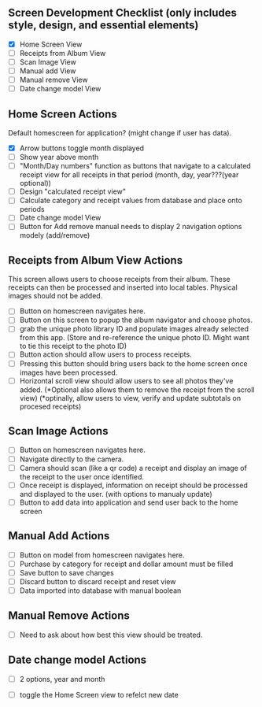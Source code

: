 ## Screen Development Checklist (only includes style, design, and essential elements)

- [x]  Home Screen View
- [ ]  Receipts from Album View
- [ ]  Scan Image View
- [ ]  Manual add View
- [ ]  Manual remove View
- [ ]  Date change model View

## Home Screen Actions
Default homescreen for application? (might change if user has data).

- [x]  Arrow buttons toggle month displayed
- [ ]  Show year above month
- [ ]  "Month/Day numbers" function as buttons that navigate to a calculated receipt view for all receipts in that period (month, day, year???(year optional))
  - [ ] Design "calculated receipt view"   
- [ ]  Calculate category and receipt values from database and place onto periods
- [ ]  Date change model View
- [ ]  Button for Add remove manual needs to display 2 navigation options modely (add/remove)

## Receipts from Album View Actions
This screen allows users to choose receipts from their album. These receipts can then be processed and inserted into local tables. Physical images should not be added.

- [ ]  Button on homescreen navigates here.
- [ ]  Button on this screen to popup the album navigator and choose photos.
- [ ]  grab the unique photo library ID and populate images already selected from this app. (Store and re-reference the unique photo ID. Might want to tie this receipt to the photo ID)
- [ ]  Button action should allow users to process receipts.
  - [ ] Pressing this button should bring users back to the home screen once images have been processed.
- [ ]  Horizontal scroll view should allow users to see all photos they've added. (*Optional also allows them to remove the receipt from the scroll view) (*optinally, allow users to view, verify and update subtotals on procesed receipts)

## Scan Image Actions
- [ ]  Button on homescreen navigates here.
- [ ]  Navigate directly to the camera. 
- [ ]  Camera should scan (like a qr code) a receipt and display an image of the receipt to the user once identified.
- [ ]  Once receipt is displayed, information on receipt should be processed and displayed to the user. (with options to manualy update)
- [ ]  Button to add data into application and send user back to the home screen
      
## Manual Add Actions
- [ ]  Button on model from homescreen navigates here.
- [ ]  Purchase by category for receipt and dollar amount must be filled
- [ ]  Save button to save changes
- [ ]  Discard button to discard receipt and reset view
- [ ]  Data imported into database with manual boolean

## Manual Remove Actions
- [ ] Need to ask about how best this view should be treated. 

## Date change model Actions
- [ ]  2 options, year and month
- [ ]  toggle the Home Screen view to refelct new date


